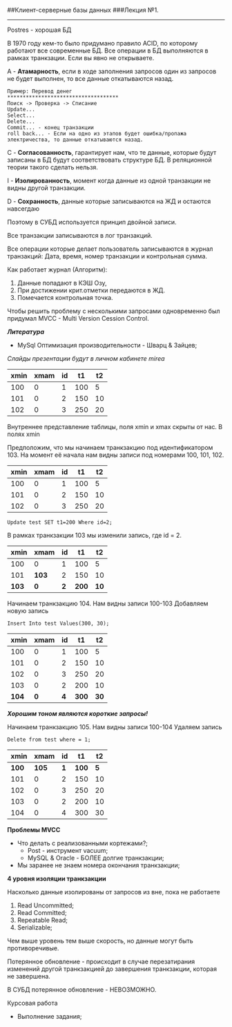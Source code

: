 ##Клиент-серверные базы данных
###Лекция №1.
***
Postres - хорошая БД

В 1970 году кем-то было придумано правило ACID, по которому работают все современные БД.
Все операции в БД выполняются в рамках транкзации. Если вы явно не открываете.

A - **Атамарность**, если в ходе заполнения запросов один из запросов не будет выполнен, то все данные откатываются назад.
```
Пример: Перевод денег
************************************
Поиск -> Проверка -> Списание
Update...
Select...
Delete...
Commit... - конец транзакции
roll back... - Если на одно из этапов будет ошибка/пропажа электричества, то данные откатываются назад.
```
C - **Согласованность**, гарантирует нам, что те данные, которые будут записаны в БД будут соответствовать структуре БД.
В реляционной теории такого сделать нельзя.

I - **Изолированность**, момент когда данные из одной транзакции не видны другой транзакции.

D - **Сохранность**, данные которые записываются на ЖД и остаются навсегдаю

Поэтому в СУБД используется принцип двойной записи.

Все транзакции записываются в лог транзакций.

Все операции которые делает пользователь записываются в журнал транзакций: Дата, время, номер транзакции и контрольная сумма.

Как работает журнал (Алгоритм):
1) Данные попадают в КЭШ Озу, 
2) При достижении крит.отметки передаются в ЖД. 
3) Помечается контрольная точка.

Чтобы решить проблему с несколькими запросами одновременно был придумал MVCC - Multi Version Cession Control.

***Литература***
* MySql Оптимизация производительности - Шварц & Зайцев;

*Слайды презентации будут в личном кабинете mirea*

|xmin|xmam|id|t1|t2|
|------|------|------|------|------|
|100|0|1|100|5|
|101|0|2|150|10|
|102|0|3|250|20|

Внутреннее представление таблицы, поля xmin и xmax скрыты от нас. В полях xmin 

Предположим, что мы начинаем транкзакцию под идентификатором 103. На момент её начала нам видны записи под номерами 100, 101, 102.

|xmin|xmam|id|t1|t2|
|------|------|------|------|------|
|100|0|1|100|5|
|101|0|2|150|10|
|102|0|3|250|20|

```
Update test SET t1=200 Where id=2;
```
В рамках транкзакции 103 мы изменили запись, где id = 2.

|xmin|xmam|id|t1|t2|
|------|------|------|------|------|
|100|0|1|100|5|
|101|**103**|2|150|10|
|**103**|**0**|**2**|**200**|**10**|

Начинаем транкзакцию 104. Нам видны записи 100-103
Добавляем новую запись
```
Insert Into test Values(300, 30);
```
|xmin|xmam|id|t1|t2|
|------|------|------|------|------|
|100|0|1|100|5|
|101|0|2|150|10|
|102|0|3|250|20|
|103|0|2|200|10|
|**104**|**0**|**4**|**300**|**30**|

***Хорошим тоном являются короткие запросы!***

Начинаем транкзакцию 105. Нам видны записи 100-104
Удаляем запись
```
Delete from test where = 1;
```

|xmin|xmam|id|t1|t2|
|------|------|------|------|------|
|**100**|**105**|**1**|**100**|**5**|
|101|0|2|150|10|
|102|0|3|250|20|
|103|0|2|200|10|
|104|0|4|300|30|


**Проблемы MVCC**
* Что делать с реализованными кортежами?;
    * Post - инструмент vacuum;
    * MySQL & Oracle - БОЛЕЕ долгие транкзакции;
* Мы заранее не знаем номера окончания транкзакции;

**4 уровня изоляции транкзакции**

Насколько данные изолированы от запросов из вне, пока не работаете
1) Read Uncommitted;
2) Read Committed;
3) Repeatable Read;
4) Serializable; 

Чем выше уровень тем выше скорость, но данные могут быть противоречивые.

Потерянное обновление - происходит в случае перезатирания изменений другой транкзакцией до завершения транкзакции, которая не завершена.


В СУБД потерянное обновление - НЕВОЗМОЖНО.

Курсовая работа
* Выполнение задания;
